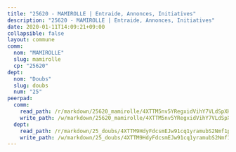 ```yaml
---
title: "25620 - MAMIROLLE | Entraide, Annonces, Initiatives"
description: "25620 - MAMIROLLE | Entraide, Annonces, Initiatives"
date: 2020-01-11T14:09:21+09:00
collapsible: false
layout: commune
comm:
  nom: "MAMIROLLE"
  slug: mamirolle
  cp: "25620"
dept:
  nom: "Doubs"
  slug: doubs
  num: "25"
peerpad:
  comm:
    read_path: /r/markdown/25620_mamirolle/4XTTM5nv5YRegxidVihY7VLdSpXH7gyVfJ5Gyeo5QhYyfDbPT
    write_path: /w/markdown/25620_mamirolle/4XTTM5nv5YRegxidVihY7VLdSpXH7gyVfJ5Gyeo5QhYyfDbPT-K3TgUEK6SkQo5mELvCt17XzES8zGt4YjhSCHKvKFkxbKLsosyrTc1ZyEWgm3NQkGc9JAFZz1oMvmcEP9xd3ZtxJb8ujyHXqQEYj8G4Jr2dcKeQCHRhiovNv3wSooD2iz7x5BrumF
  dept:
    read_path: /r/markdown/25_doubs/4XTTM9HdyFdcsmEJw91cq1yramubS2Nmf1ps2s84xcMxY74Zv
    write_path: /w/markdown/25_doubs/4XTTM9HdyFdcsmEJw91cq1yramubS2Nmf1ps2s84xcMxY74Zv-K3TgURza6A4QY75MscA2g52nUX9tjMQaHW9mgBSgyRKNNp3M6gkaXA9iDDtpbSx22mTSZbQLYS1izbwsznz8e9u5BERCmGKxZ379xV2nAaDe1bGyxrjytc7G1EcbGtknRFYQ1Lxp
---
```


